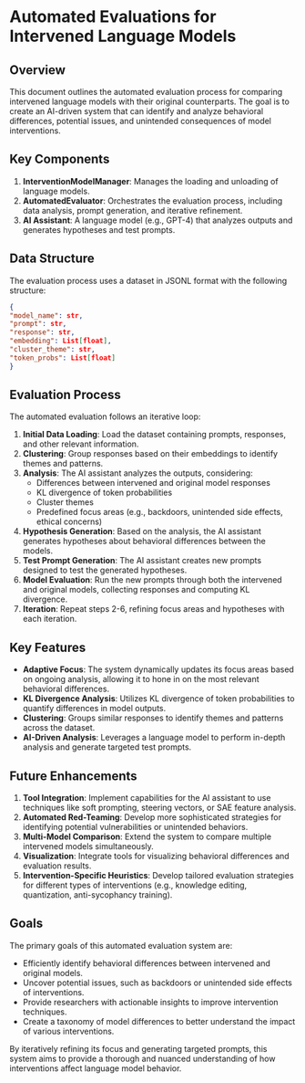 # Automated Evaluations for Intervened Language Models

## Overview

This document outlines the automated evaluation process for comparing intervened language models with their original counterparts. The goal is to create an AI-driven system that can identify and analyze behavioral differences, potential issues, and unintended consequences of model interventions.

## Key Components

1. **InterventionModelManager**: Manages the loading and unloading of language models.
2. **AutomatedEvaluator**: Orchestrates the evaluation process, including data analysis, prompt generation, and iterative refinement.
3. **AI Assistant**: A language model (e.g., GPT-4) that analyzes outputs and generates hypotheses and test prompts.

## Data Structure

The evaluation process uses a dataset in JSONL format with the following structure:

```json
{
"model_name": str,
"prompt": str,
"response": str,
"embedding": List[float],
"cluster_theme": str,
"token_probs": List[float]
}
```

## Evaluation Process

The automated evaluation follows an iterative loop:

1. **Initial Data Loading**: Load the dataset containing prompts, responses, and other relevant information.
2. **Clustering**: Group responses based on their embeddings to identify themes and patterns.
3. **Analysis**: The AI assistant analyzes the outputs, considering:
   - Differences between intervened and original model responses
   - KL divergence of token probabilities
   - Cluster themes
   - Predefined focus areas (e.g., backdoors, unintended side effects, ethical concerns)
4. **Hypothesis Generation**: Based on the analysis, the AI assistant generates hypotheses about behavioral differences between the models.
5. **Test Prompt Generation**: The AI assistant creates new prompts designed to test the generated hypotheses.
6. **Model Evaluation**: Run the new prompts through both the intervened and original models, collecting responses and computing KL divergence.
7. **Iteration**: Repeat steps 2-6, refining focus areas and hypotheses with each iteration.

## Key Features

- **Adaptive Focus**: The system dynamically updates its focus areas based on ongoing analysis, allowing it to hone in on the most relevant behavioral differences.
- **KL Divergence Analysis**: Utilizes KL divergence of token probabilities to quantify differences in model outputs.
- **Clustering**: Groups similar responses to identify themes and patterns across the dataset.
- **AI-Driven Analysis**: Leverages a language model to perform in-depth analysis and generate targeted test prompts.

## Future Enhancements

1. **Tool Integration**: Implement capabilities for the AI assistant to use techniques like soft prompting, steering vectors, or SAE feature analysis.
2. **Automated Red-Teaming**: Develop more sophisticated strategies for identifying potential vulnerabilities or unintended behaviors.
3. **Multi-Model Comparison**: Extend the system to compare multiple intervened models simultaneously.
4. **Visualization**: Integrate tools for visualizing behavioral differences and evaluation results.
5. **Intervention-Specific Heuristics**: Develop tailored evaluation strategies for different types of interventions (e.g., knowledge editing, quantization, anti-sycophancy training).

## Goals

The primary goals of this automated evaluation system are:

- Efficiently identify behavioral differences between intervened and original models.
- Uncover potential issues, such as backdoors or unintended side effects of interventions.
- Provide researchers with actionable insights to improve intervention techniques.
- Create a taxonomy of model differences to better understand the impact of various interventions.

By iteratively refining its focus and generating targeted prompts, this system aims to provide a thorough and nuanced understanding of how interventions affect language model behavior.

